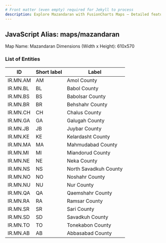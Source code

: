 ```yaml
---
# Front matter (even empty) required for Jekyll to process
description: Explore Mazandaran with FusionCharts Maps – Detailed features for seamless integration. Try now & enhance your data visualization today! 
---
```


## JavaScript Alias: maps/mazandaran

Map Name: Mazandaran
Dimensions (Width x Height): 610x570





### List of Entities

ID | Short label | Label
---|---|---|
IR.MN.AM|AM|Amol County
IR.MN.BL|BL|Babol County
IR.MN.BS|BS|Babolsar County
IR.MN.BR|BR|Behshahr County
IR.MN.CH|CH|Chalus County
IR.MN.GA|GA|Galugah County
IR.MN.JB|JB|Juybar County
IR.MN.KE|KE|Kelardasht County
IR.MN.MA|MA|Mahmudabad County
IR.MN.MI|MI|Miandorud County
IR.MN.NE|NE|Neka County
IR.MN.NS|NS|North Savadkuh County
IR.MN.NO|NO|Noshahr County
IR.MN.NU|NU|Nur County
IR.MN.QA|QA|Qaemshahr County
IR.MN.RA|RA|Ramsar County
IR.MN.SR|SR|Sari County
IR.MN.SD|SD|Savadkuh County
IR.MN.TO|TO|Tonekabon County
IR.MN.AB|AB|Abbasabad County